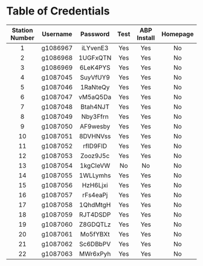 # Table of Credentials

Station Number|Username|Password|Test|ABP Install|Homepage
:-:|:-:|:-:|:-:|:-:|:-:
1|g1086967|iLYvenE3|Yes|Yes|No
2|g1086968|1UGFxQTN|Yes|Yes|No
3|g1086969|6LeK4PYS|Yes|Yes|No
4|g1087045|SuyVfUY9|Yes|Yes|No
5|g1087046|1RaNteQy|Yes|Yes|No
6|g1087047|vM5aQ5Da|Yes|Yes|No
7|g1087048|Btah4NJT|Yes|Yes|No
8|g1087049|Nby3Ffrn|Yes|Yes|No
9|g1087050|AF9wesby|Yes|Yes|No
10|g1087051|8DVHNVss|Yes|Yes|No
11|g1087052|rfID9FID|Yes|Yes|No
12|g1087053|Zooz9J5c|Yes|Yes|No
13|g1087054|1kgCIeVW|No|No|No
14|g1087055|1WLLymhs|Yes|Yes|No
15|g1087056|HzH6Ljxi|Yes|Yes|No
16|g1087057|rFs4eaPj|Yes|Yes|No
17|g1087058|1QhdMtgH|Yes|Yes|No
18|g1087059|RJT4DSDP|Yes|Yes|No
19|g1087060|Z8GDQTLz|Yes|Yes|No
20|g1087061|Mo5fYBXt|Yes|Yes|No
21|g1087062|Sc6DBbPV|Yes|Yes|No
22|g1087063|MWr6xPyh|Yes|Yes|No
